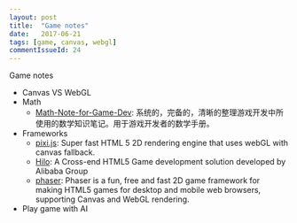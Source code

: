 ```yaml
---
layout: post
title:  "Game notes"
date:   2017-06-21
tags: [game, canvas, webgl]
commentIssueId: 24
---
```


Game notes
* Canvas VS WebGL
* Math
  * [Math-Note-for-Game-Dev](https://github.com/gdgoldlion/Math-Note-for-Game-Dev): 系统的，完备的，清晰的整理游戏开发中所使用的数学知识笔记。用于游戏开发者的数学手册。
* Frameworks
  * [pixi.js](https://github.com/pixijs/pixi.js): Super fast HTML 5 2D rendering engine that uses webGL with canvas fallback.
  * [Hilo](https://github.com/hiloteam/Hilo): A Cross-end HTML5 Game development solution developed by Alibaba Group
  * [phaser](https://github.com/photonstorm/phaser): Phaser is a fun, free and fast 2D game framework for making HTML5 games for desktop and mobile web browsers, supporting Canvas and WebGL rendering.
* Play game with AI
